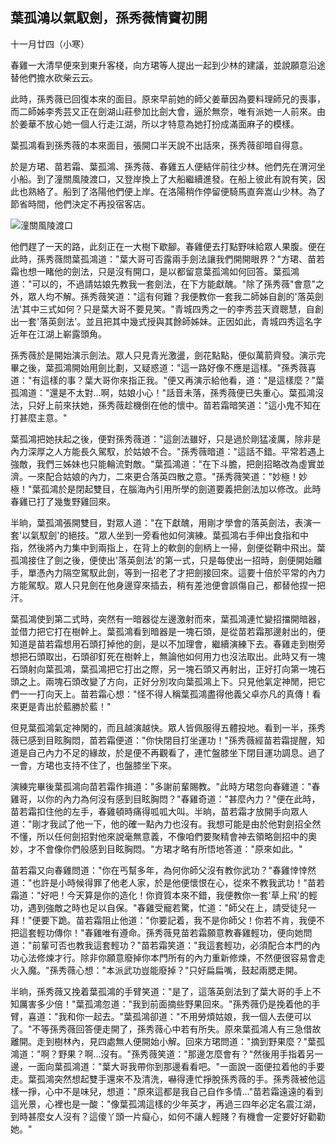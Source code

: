葉孤鴻以氣馭劍，孫秀薇情竇初開
------------------------------

十一月廿四（小寒）

春雞一大清早便來到東升客棧，向方珺等人提出一起到少林的建議，並說願意沿途替他們擔水砍柴云云。

此時，孫秀薇已回復本來的面目。原來早前她的師父姜華因為要料理師兄的喪事，而二師姊李秀芸又正在劍湖山莊參加比劍大會，逼於無奈，唯有派她一人前來。由於姜華不放心她一個人行走江湖，所以才特意為她打扮成滿面麻子的模樣。

葉孤鴻看到孫秀薇的本來面目，張開口半天說不出話來，孫秀薇卻暗自得意。

於是方珺、苗若霜、葉孤鴻、孫秀薇、春雞五人便結伴前往少林。他們先在渭河坐小船。到了潼關風陵渡口，又登岸換上了大船繼續進發。在船上彼此有說有笑，因此也熟絡了。船到了洛陽他們便上岸。在洛陽稍作停留便騎馬直奔嵩山少林。為了節省時間，他們決定不再投宿客店。

![潼關風陵渡口](http://www.likefar.com/attached/image/20121115/50a45dedeb23b.jpg)

他們趕了一天的路，此刻正在一大樹下歇腳。春雞便去打點野味給眾人果腹。便在此時，孫秀薇問葉孤鴻道："葉大哥可否露兩手劍法讓我們開開眼界？"方珺、苗若霜也想一睹他的劍法，只是沒有開口，是以都留意葉孤鴻如何回答。葉孤鴻道："可以的，不過請姑娘先教我一套劍法，在下方能獻醜。"除了孫秀薇"會意"之外，眾人均不解。孫秀薇笑道："這有何難？我便教你一套我二師姊自創的'落英劍法'其中三式如何？只是葉大哥不要見笑。"青城四秀之一的李秀芸天資聰慧，自創出一套'落英劍法'。並且把其中幾式授與其餘師姊妹。正因如此，青城四秀這名字近年在江湖上嶄露頭角。

孫秀薇於是開始演示劍法。眾人只見青光激盪，劍花點點，便似萬箭齊發。演示完畢之後，葉孤鴻開始用劍比劃，又疑惑道："這一路好像不應是這樣。"孫秀薇喜道："有這樣的事？葉大哥你來指正我。"便又再演示給他看，道："是這樣麼？"葉孤鴻道："還是不太對...啊，姑娘小心！"話音未落，孫秀薇便已失重心。葉孤鴻沒法，只好上前來扶她，孫秀薇趁機倒在他的懷中。苗若霜暗笑道："這小鬼不知在打甚麼主意。"

葉孤鴻把她扶起之後，便對孫秀薇道："這劍法雖好，只是過於剛猛凌厲，除非是內力深厚之人方能長久駕馭，於姑娘不合。"孫秀薇暗道："這話不錯。平常若遇上強敵，我們三姊妹也只能輪流對敵。"葉孤鴻道："在下斗膽，把劍招略改為虛實並濟。一來配合姑娘的內力，二來更合落英四散之意。"孫秀薇笑道："妙極！妙極！"葉孤鴻於是閉起雙目，在腦海內引用所學的劍道要義把劍法加以修改。此時春雞已打了幾隻野雞回來。

半晌，葉孤鴻張開雙目，對眾人道："在下獻醜，用剛才學會的落英劍法，表演一套'以氣馭劍'的絕技。"眾人坐到一旁看他如何演練。葉孤鴻右手伸出食指和中指，然後將內力集中到兩指上，在背上的軟劍的劍柄上一掃，劍便從鞘中飛出。葉孤鴻接住了劍之後，便使出'落英劍法'的第一式，只是每使出一招時，劍便開始離手，單憑內力隔空駕馭此劍，等到一招老了才把劍接回來。這要十倍於平常的內力方能駕馭。眾人只見劍在他身邊穿來插去，稍有差池便會誤傷自己，都替他捏一把汗。

葉孤鴻使到第二式時，突然有一暗器從左邊激射而來，葉孤鴻連忙變招擋開暗器，並借力把它打在樹幹上。葉孤鴻看到暗器是一塊石頭，是從苗若霜那邊射出的，便知道是苗若霜想用石頭打掉他的劍，是以不加理會，繼續演練下去。春雞走到樹旁想把石頭取出，石頭卻釘死在樹幹上，無論他如何用力也沒法取出。此時又有一塊石頭射向葉孤鴻，葉孤鴻把它打出之際，另一塊石頭又再射出，正好打向第一塊石頭之上。兩塊石頭改變了方向，正好分別攻向葉孤鴻上下。只見他氣定神閒，把它們一一打向天上。苗若霜心想："怪不得人稱葉孤鴻盡得他義父卓亦凡的真傳！看來更是青出於藍勝於藍！"

但見葉孤鴻氣定神閑的，而且越演越快。眾人皆佩服得五體投地。看到一半，孫秀薇已感到目眩胸悶，苗若霜便道："你快閉目打坐運功！"孫秀薇經苗若霜提醒，知道是自己內力不足的緣故，於是便不再觀看了，連忙盤膝坐下閉目運功調息。過了一會，方珺也支持不住了，也盤膝坐下來。

演練完畢後葉孤鴻向苗若霜作揖道："多謝前輩賜教。"此時方珺忽向春雞道："春雞哥，以你的內力為何沒有感到目眩胸悶？"春雞奇道："甚麼內力？"便在此時，苗若霜扣住他的左手，春雞頓時痛得呱呱大叫。半晌，苗若霜才放開手向眾人道："剛才我試了他一下，他的確一點內力也沒有。我想可能是由於他對劍招全然不懂，所以任何劍招對他來說毫無意義，不像咱們要聚精會神去領略劍招中的奧妙，才不會像你們般感到目眩胸悶。"方珺才略有所悟地答道："原來如此。"

苗若霜又向春雞問道："你在丐幫多年，為何你師父沒有教你武功？"春雞悻悻然道："也許是小時候得罪了他老人家，於是他便懷恨在心，從來不教我武功！"苗若霜道："好吧！今天算是你的造化！你資質本來不錯，我便教你一套'草上飛'的輕功，遇到強敵之時也足以自保。"春雞受寵若驚，忙道："師父在上，請受徒兒一拜！"便要下跪。苗若霜阻止他道："你要記着，我不是你師父！你若不肯，我便不把這套輕功傳你！"春雞唯有遵命。孫秀薇見苗若霜願意教春雞輕功，便向她問道："前輩可否也教我這套輕功？"苗若霜笑道："我這套輕功，必須配合本門的內功心法修煉才行。除非你願意廢掉你本門所有的內力重新修煉，不然便很容易會走火入魔。"孫秀薇心想："本派武功豈能廢掉？"只好扁扁嘴，鼓起兩腮走開。

半晌，孫秀薇又挽着葉孤鴻的手臂笑道："是了，這落英劍法到了葉大哥的手上不知厲害多少倍！"葉孤鴻忽道："我到前面摘些野果回來。"孫秀薇仍是挽着他的手臂，喜道："我和你一起去。"葉孤鴻卻道："不用勞煩姑娘，我一個人去便可以了。"不等孫秀薇回答便走開了，孫秀薇心中若有所失。原來葉孤鴻人有三急借故離開。走到樹林內，見四處無人便開始小解。回來方珺問道："摘到野果麼？"葉孤鴻道："啊？野果？啊...沒有。"孫秀薇笑道："那邊怎麼會有？"然後用手指着另一邊，一面向葉孤鴻道："葉大哥我帶你到那邊看看吧。"一面說一面便拉着他的手要走。葉孤鴻突然想起雙手還來不及清洗，嚇得連忙掙脫孫秀薇的手。孫秀薇被他這樣一掙，心中不是味兒，想道："原來這都是我自己自作多情..."苗若霜遠遠的看到這光景，心裡也是一酸："像葉孤鴻這樣的少年英才，再過三四年必定名震江湖，到時甚麼女人沒有？這傻丫頭一片癡心，如何不讓人輕賤？有機會一定要好好勸勸她。"
